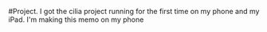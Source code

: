 #Project.
I got the cilia project running for the first time on my phone and my iPad.
I'm making this memo on my phone